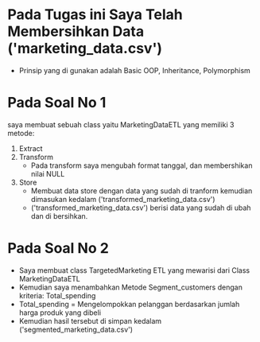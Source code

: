 # Pada Tugas ini Saya Telah Membersihkan Data ('marketing_data.csv')
- Prinsip yang di gunakan adalah Basic OOP, Inheritance, Polymorphism

# Pada Soal No 1 
saya membuat sebuah class yaitu MarketingDataETL yang memiliki 3 metode:
1. Extract
2. Transform
   - Pada transform saya mengubah format tanggal, dan membershikan nilai NULL
3. Store
   - Membuat data store dengan data yang sudah di tranform kemudian dimasukan kedalam ('transformed_marketing_data.csv')
   - ('transformed_marketing_data.csv') berisi data yang sudah di ubah dan di bersihkan.

# Pada Soal No 2
- Saya membuat class TargetedMarketing ETL yang mewarisi dari Class MarketingDataETL
- Kemudian saya menambahkan Metode Segment_customers dengan kriteria: Total_spending
- Total_spending = Mengelompokkan pelanggan berdasarkan jumlah harga produk yang dibeli
- Kemudian hasil tersebut di simpan kedalam ('segmented_marketing_data.csv')
